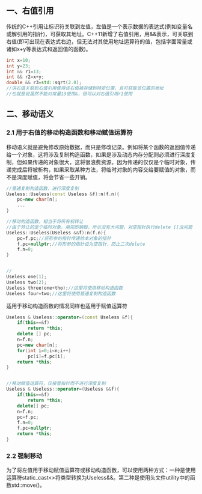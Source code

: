 ## 一、右值引用

​	传统的C++引用让标识符关联到左值，左值是一个表示数据的表达式(例如变量名或解引用的指针)，可获取其地址。C++11新增了右值引用，用&&表示，可关联到右值(即可出现在表达式右边，但无法对其使用地址运算符的值，包括字面常量或诸如x+y等表达式和返回值的函数)。

```cpp
int x=10;
int y=23;
int && r1=13;
int && r2=x+y;
double && r3=std::sqrt(2.0);
//讲右值关联到右值引用使得该右值被存储到特定位置，且可获取该位置的地址
//也就是说虽然不能对常量13使用&，但可以对右值引用r1使用
```

## 二、移动语义

### 2.1 用于右值的移动构造函数和移动赋值运算符

​	移动语义就是避免修改原始数据，而只是修改记录。例如将某个函数的返回值传递给一个对象，这将涉及复制构造函数，如果是涉及动态内存分配则必须进行深度复制，但如果传递的对象很大，这将很浪费资源，因为传递的仅仅是个临时对象，传递完成后将被析构，如果采取某种方法，将临时对象的内容交给要赋值的对象，而不是深度赋值，将会节省一些开销。

```c++
//普通复制构造函数，进行深度复制
Useless::Useless(const Useless &f):n(f.n){
    pc=new char[n];
    ...
}

//移动构造函数，相当于将所有权转让
//由于转让的是个临时对象，用完即销毁，所以没有大问题，对空指针执行delete []没问题
Useless::Useless(Useless &&f):n(f.n){
    pc=f.pc;//将形参的指针传递给本对象的指针
    f.pc=nullptr;//将形参的指针设为空指针，防止二次delete
    f.n=0;
}


//
Useless one(1);
Useless two(2);
Useless three(one+tho);//这里将使用移动构造函数
Useless four=two;//这里将使用普通复制构造函数
```

适用于移动构造函数的情况同样也适用于赋值运算符

```c++
Useless & Useless::operator=(const Useless &f){
    if(this==&f)
        return *this;
    delete [] pc;
    n=f.n;
    pc=new char[n];
    for(int i=0;i<n;i++)
        pc[i]=f.pc[i];
    return *this;
}


//移动赋值运算符，仅接管指针而不进行深度复制
Useless & Useless::operator=(Useless &&f){
    if(this==&f)
        return *this;
    delete[] pc;
    n=f.n;
    pc=f.pc;
    f.n=0;
    f.pc=nullptr;
    return *this;
}
```

### 2.2 强制移动

​	为了将左值用于移动赋值运算符或移动构造函数，可以使用两种方式：一种是使用运算符static_cast<>将类型转换为Useless&&。第二种是使用头文件utility中的函数std::move()。

